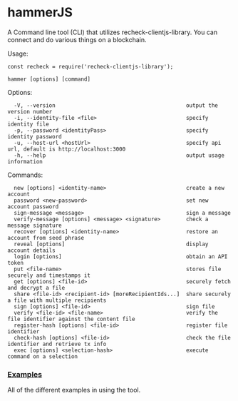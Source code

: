 # hammerJS
A Command line tool (CLI) that utilizes recheck-clientjs-library. You can connect and do various things on a blockchain. 

Usage: 

```const recheck = require('recheck-clientjs-library');```


```hammer [options] [command]```

Options:

```
  -V, --version                                         output the version number
  -i, --identity-file <file>                            specify identity file
  -p, --password <identityPass>                         specify identity password
  -u, --host-url <hostUrl>                              specify api url, default is http://localhost:3000
  -h, --help                                            output usage information
```

Commands:
```
  new [options] <identity-name>                         create a new account
  password <new-password>                               set new account password
  sign-message <message>                                sign a message
  verify-message [options] <message> <signature>        check a message signature
  recover [options] <identity-name>                     restore an account from seed phrase
  reveal [options]                                      display account details
  login [options]                                       obtain an API token
  put <file-name>                                       stores file securely and timestamps it
  get [options] <file-id>                               securely fetch and decrypt a file
  share <file-id> <recipient-id> [moreRecipientIds...]  share securely a file with multiple recipients
  sign [options] <file-id>                              sign file
  verify <file-id> <file-name>                          verify the file identifier against the content file
  register-hash [options] <file-id>                     register file identifier
  check-hash [options] <file-id>                        check the file identifier and retrieve tx info
  exec [options] <selection-hash>                       execute command on a selection
```

### [Examples](Examples.md)

All of the different examples in using the tool.
